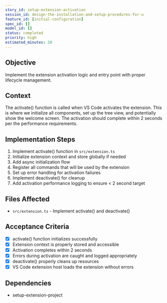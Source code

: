 ```yaml
---
story_id: setup-extension-activation
session_id: design-the-installation-and-setup-procedures-for-u
feature_id: [initial-configuration]
spec_id: []
model_id: []
status: completed
priority: high
estimated_minutes: 20
---
```


## Objective

Implement the extension activation logic and entry point with proper lifecycle management.

## Context

The activate() function is called when VS Code activates the extension. This is where we initialize all components, set up the tree view, and potentially show the welcome screen. The activation should complete within 2 seconds per the performance requirements.

## Implementation Steps

1. Implement activate() function in `src/extension.ts`
2. Initialize extension context and store globally if needed
3. Add async initialization flow
4. Register all commands that will be used by the extension
5. Set up error handling for activation failures
6. Implement deactivate() for cleanup
7. Add activation performance logging to ensure < 2 second target

## Files Affected

- `src/extension.ts` - Implement activate() and deactivate()

## Acceptance Criteria

- [x] activate() function initializes successfully
- [x] Extension context is properly stored and accessible
- [x] Activation completes within 2 seconds
- [x] Errors during activation are caught and logged appropriately
- [x] deactivate() properly cleans up resources
- [x] VS Code extension host loads the extension without errors

## Dependencies

- setup-extension-project

